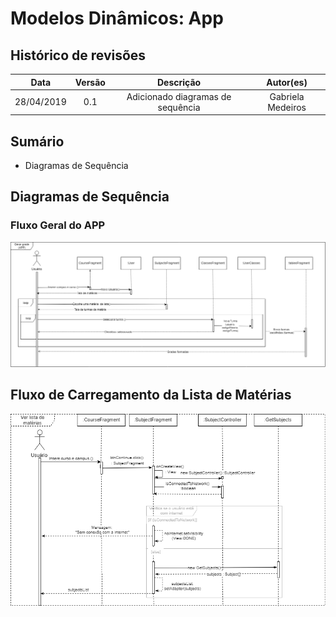 # Modelos Dinâmicos: App

## Histórico de revisões
|   Data   |  Versão  |        Descrição       |          Autor(es)          |
|:--------:|:--------:|:----------------------:|:---------------------------:|
|28/04/2019|0.1|   Adicionado diagramas de sequência  |  Gabriela Medeiros  |

## Sumário
* Diagramas de Sequência <br>

## Diagramas de Sequência

### Fluxo Geral do APP

![UML de Sequência - Fluxo geral do app](img/appSequenceDiagram1.png)

## Fluxo de Carregamento da Lista de Matérias

![UML de Sequência - Carregamento da tela de matérias](img/appSequenceDiagram2.png)